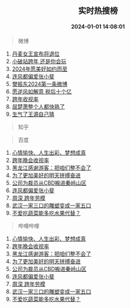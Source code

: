 <div align="center"><h2>实时热搜榜</h2><h4>2024-01-01 14:08:01</h4></div>

> 微博  

1. [丹麦女王宣布将退位](https://s.weibo.com/weibo?q=%23%E4%B8%B9%E9%BA%A6%E5%A5%B3%E7%8E%8B%E5%AE%A3%E5%B8%83%E5%B0%86%E9%80%80%E4%BD%8D%23&t=31&band_rank=1&Refer=top)<br />
2. [小破站跨年 还是你会玩](https://s.weibo.com/weibo?q=%E5%B0%8F%E7%A0%B4%E7%AB%99%E8%B7%A8%E5%B9%B4%20%E8%BF%98%E6%98%AF%E4%BD%A0%E4%BC%9A%E7%8E%A9&t=31&band_rank=2&Refer=top)<br />
3. [2024年愿美好如约而至](https://s.weibo.com/weibo?q=%232024%E5%B9%B4%E6%84%BF%E7%BE%8E%E5%A5%BD%E5%A6%82%E7%BA%A6%E8%80%8C%E8%87%B3%23&t=31&band_rank=3&Refer=top)<br />
4. [连风都偏爱张小斐](https://s.weibo.com/weibo?q=%E8%BF%9E%E9%A3%8E%E9%83%BD%E5%81%8F%E7%88%B1%E5%BC%A0%E5%B0%8F%E6%96%90&t=31&band_rank=4&Refer=top)<br />
5. [樊振东2024第一条微博](https://s.weibo.com/weibo?q=%23%E6%A8%8A%E6%8C%AF%E4%B8%9C2024%E7%AC%AC%E4%B8%80%E6%9D%A1%E5%BE%AE%E5%8D%9A%23&t=31&band_rank=5&Refer=top)<br />
6. [愿逆风如解意 税后十个亿](https://s.weibo.com/weibo?q=%E6%84%BF%E9%80%86%E9%A3%8E%E5%A6%82%E8%A7%A3%E6%84%8F%20%E7%A8%8E%E5%90%8E%E5%8D%81%E4%B8%AA%E4%BA%BF&t=31&band_rank=6&Refer=top)<br />
7. [跨年收视率](https://s.weibo.com/weibo?q=%23%E8%B7%A8%E5%B9%B4%E6%94%B6%E8%A7%86%E7%8E%87%23&t=31&band_rank=7&Refer=top)<br />
8. [屈楚萧整个人都快熟了](https://s.weibo.com/weibo?q=%E5%B1%88%E6%A5%9A%E8%90%A7%E6%95%B4%E4%B8%AA%E4%BA%BA%E9%83%BD%E5%BF%AB%E7%86%9F%E4%BA%86&t=31&band_rank=8&Refer=top)<br />
9. [生气了王源自己猜](https://s.weibo.com/weibo?q=%E7%94%9F%E6%B0%94%E4%BA%86%E7%8E%8B%E6%BA%90%E8%87%AA%E5%B7%B1%E7%8C%9C&t=31&band_rank=9&Refer=top)<br />

> 知乎  


> 百度  

1. [心情愉快、人生出彩、梦想成真](https://www.baidu.com/s?wd=%E5%BF%83%E6%83%85%E6%84%89%E5%BF%AB%E3%80%81%E4%BA%BA%E7%94%9F%E5%87%BA%E5%BD%A9%E3%80%81%E6%A2%A6%E6%83%B3%E6%88%90%E7%9C%9F&sa=fyb_news&rsv_dl=fyb_news)<br />
2. [跨年晚会收视率](https://www.baidu.com/s?wd=%E8%B7%A8%E5%B9%B4%E6%99%9A%E4%BC%9A%E6%94%B6%E8%A7%86%E7%8E%87&sa=fyb_news&rsv_dl=fyb_news)<br />
3. [黑龙江感谢游客：把咱们整不会了](https://www.baidu.com/s?wd=%E9%BB%91%E9%BE%99%E6%B1%9F%E6%84%9F%E8%B0%A2%E6%B8%B8%E5%AE%A2%EF%BC%9A%E6%8A%8A%E5%92%B1%E4%BB%AC%E6%95%B4%E4%B8%8D%E4%BC%9A%E4%BA%86&sa=fyb_news&rsv_dl=fyb_news)<br />
4. [为了更加美好的明天拼搏奋进](https://www.baidu.com/s?wd=%E4%B8%BA%E4%BA%86%E6%9B%B4%E5%8A%A0%E7%BE%8E%E5%A5%BD%E7%9A%84%E6%98%8E%E5%A4%A9%E6%8B%BC%E6%90%8F%E5%A5%8B%E8%BF%9B&sa=fyb_news&rsv_dl=fyb_news)<br />
5. [公司为裁员从CBD搬进秦岭山区](https://www.baidu.com/s?wd=%E5%85%AC%E5%8F%B8%E4%B8%BA%E8%A3%81%E5%91%98%E4%BB%8ECBD%E6%90%AC%E8%BF%9B%E7%A7%A6%E5%B2%AD%E5%B1%B1%E5%8C%BA&sa=fyb_news&rsv_dl=fyb_news)<br />
6. [连风都偏爱张小斐](https://www.baidu.com/s?wd=%E8%BF%9E%E9%A3%8E%E9%83%BD%E5%81%8F%E7%88%B1%E5%BC%A0%E5%B0%8F%E6%96%90&sa=fyb_news&rsv_dl=fyb_news)<br />
7. [周深 跨年劳模](https://www.baidu.com/s?wd=%E5%91%A8%E6%B7%B1+%E8%B7%A8%E5%B9%B4%E5%8A%B3%E6%A8%A1&sa=fyb_news&rsv_dl=fyb_news)<br />
8. [武汉一家三口的雕塑变成一家五口](https://www.baidu.com/s?wd=%E6%AD%A6%E6%B1%89%E4%B8%80%E5%AE%B6%E4%B8%89%E5%8F%A3%E7%9A%84%E9%9B%95%E5%A1%91%E5%8F%98%E6%88%90%E4%B8%80%E5%AE%B6%E4%BA%94%E5%8F%A3&sa=fyb_news&rsv_dl=fyb_news)<br />
9. [不爱吃蔬菜能多吃水果代替？](https://www.baidu.com/s?wd=%E4%B8%8D%E7%88%B1%E5%90%83%E8%94%AC%E8%8F%9C%E8%83%BD%E5%A4%9A%E5%90%83%E6%B0%B4%E6%9E%9C%E4%BB%A3%E6%9B%BF%EF%BC%9F&sa=fyb_news&rsv_dl=fyb_news)<br />

> 哔哩哔哩  

1. [心情愉快、人生出彩、梦想成真](https://www.baidu.com/s?wd=%E5%BF%83%E6%83%85%E6%84%89%E5%BF%AB%E3%80%81%E4%BA%BA%E7%94%9F%E5%87%BA%E5%BD%A9%E3%80%81%E6%A2%A6%E6%83%B3%E6%88%90%E7%9C%9F&sa=fyb_news&rsv_dl=fyb_news)<br />
2. [跨年晚会收视率](https://www.baidu.com/s?wd=%E8%B7%A8%E5%B9%B4%E6%99%9A%E4%BC%9A%E6%94%B6%E8%A7%86%E7%8E%87&sa=fyb_news&rsv_dl=fyb_news)<br />
3. [黑龙江感谢游客：把咱们整不会了](https://www.baidu.com/s?wd=%E9%BB%91%E9%BE%99%E6%B1%9F%E6%84%9F%E8%B0%A2%E6%B8%B8%E5%AE%A2%EF%BC%9A%E6%8A%8A%E5%92%B1%E4%BB%AC%E6%95%B4%E4%B8%8D%E4%BC%9A%E4%BA%86&sa=fyb_news&rsv_dl=fyb_news)<br />
4. [为了更加美好的明天拼搏奋进](https://www.baidu.com/s?wd=%E4%B8%BA%E4%BA%86%E6%9B%B4%E5%8A%A0%E7%BE%8E%E5%A5%BD%E7%9A%84%E6%98%8E%E5%A4%A9%E6%8B%BC%E6%90%8F%E5%A5%8B%E8%BF%9B&sa=fyb_news&rsv_dl=fyb_news)<br />
5. [公司为裁员从CBD搬进秦岭山区](https://www.baidu.com/s?wd=%E5%85%AC%E5%8F%B8%E4%B8%BA%E8%A3%81%E5%91%98%E4%BB%8ECBD%E6%90%AC%E8%BF%9B%E7%A7%A6%E5%B2%AD%E5%B1%B1%E5%8C%BA&sa=fyb_news&rsv_dl=fyb_news)<br />
6. [连风都偏爱张小斐](https://www.baidu.com/s?wd=%E8%BF%9E%E9%A3%8E%E9%83%BD%E5%81%8F%E7%88%B1%E5%BC%A0%E5%B0%8F%E6%96%90&sa=fyb_news&rsv_dl=fyb_news)<br />
7. [周深 跨年劳模](https://www.baidu.com/s?wd=%E5%91%A8%E6%B7%B1+%E8%B7%A8%E5%B9%B4%E5%8A%B3%E6%A8%A1&sa=fyb_news&rsv_dl=fyb_news)<br />
8. [武汉一家三口的雕塑变成一家五口](https://www.baidu.com/s?wd=%E6%AD%A6%E6%B1%89%E4%B8%80%E5%AE%B6%E4%B8%89%E5%8F%A3%E7%9A%84%E9%9B%95%E5%A1%91%E5%8F%98%E6%88%90%E4%B8%80%E5%AE%B6%E4%BA%94%E5%8F%A3&sa=fyb_news&rsv_dl=fyb_news)<br />
9. [不爱吃蔬菜能多吃水果代替？](https://www.baidu.com/s?wd=%E4%B8%8D%E7%88%B1%E5%90%83%E8%94%AC%E8%8F%9C%E8%83%BD%E5%A4%9A%E5%90%83%E6%B0%B4%E6%9E%9C%E4%BB%A3%E6%9B%BF%EF%BC%9F&sa=fyb_news&rsv_dl=fyb_news)<br />
